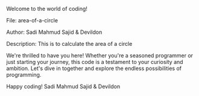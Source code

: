 Welcome to the world of coding!

File: area-of-a-circle

Author: Sadi Mahmud Sajid & Devildon

Description: This is to calculate the area of a circle

We're thrilled to have you here! Whether you're a seasoned programmer or just starting your journey, this code is a testament to your curiosity and ambition. Let's dive in together and explore the endless possibilities of programming.

Happy coding!
Sadi Mahmud Sajid & Devildon
